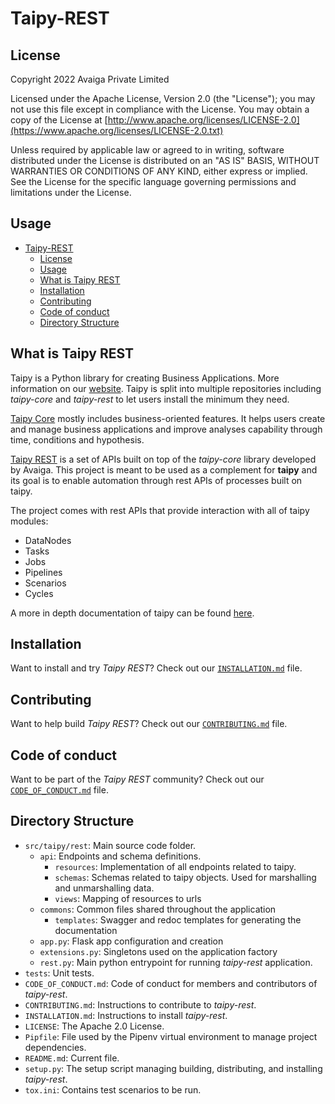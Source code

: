 # Taipy-REST

## License
Copyright 2022 Avaiga Private Limited

Licensed under the Apache License, Version 2.0 (the "License"); you may not use this file except in compliance with
the License. You may obtain a copy of the License at
[http://www.apache.org/licenses/LICENSE-2.0](https://www.apache.org/licenses/LICENSE-2.0.txt)

Unless required by applicable law or agreed to in writing, software distributed under the License is distributed on
an "AS IS" BASIS, WITHOUT WARRANTIES OR CONDITIONS OF ANY KIND, either express or implied. See the License for the
specific language governing permissions and limitations under the License.

## Usage
- [Taipy-REST](#taipy-rest)
  - [License](#license)
  - [Usage](#usage)
  - [What is Taipy REST](#what-is-taipy-rest)
  - [Installation](#installation)
  - [Contributing](#contributing)
  - [Code of conduct](#code-of-conduct)
  - [Directory Structure](#directory-structure)


## What is Taipy REST

Taipy is a Python library for creating Business Applications. More information on our
[website](https://www.taipy.io). Taipy is split into multiple repositories including _taipy-core_ and _taipy-rest_
to let users install the minimum they need.

[Taipy Core](https://github.com/Avaiga/taipy-core) mostly includes business-oriented features. It helps users
create and manage business applications and improve analyses capability through time, conditions and hypothesis.

[Taipy REST](https://github.com/Avaiga/taipy-rest) is a set of APIs built on top of the _taipy-core_ library
developed by Avaiga. This project is meant to be used as a complement for **taipy** and its goal is to enable
automation through rest APIs of processes built on taipy.

The project comes with rest APIs that provide interaction with all of taipy modules:
 - DataNodes
 - Tasks
 - Jobs
 - Pipelines
 - Scenarios
 - Cycles

A more in depth documentation of taipy can be found [here](https://docs.taipy.io).

## Installation

Want to install and try _Taipy REST_? Check out our [`INSTALLATION.md`](INSTALLATION.md) file.

## Contributing

Want to help build _Taipy REST_? Check out our [`CONTRIBUTING.md`](CONTRIBUTING.md) file.

## Code of conduct

Want to be part of the _Taipy REST_ community? Check out our [`CODE_OF_CONDUCT.md`](CODE_OF_CONDUCT.md) file.

## Directory Structure

- `src/taipy/rest`: Main source code folder.
    - `api`: Endpoints and schema definitions.
      - `resources`: Implementation of all endpoints related to taipy.
      - `schemas`: Schemas related to taipy objects. Used for marshalling and unmarshalling data.
      - `views`: Mapping of resources to urls
    - `commons`: Common files shared throughout the application
      - `templates`: Swagger and redoc templates for generating the documentation
    - `app.py`: Flask app configuration and creation
    - `extensions.py`: Singletons used on the application factory
    - `rest.py`: Main python entrypoint for running _taipy-rest_ application.
- `tests`: Unit tests.
- `CODE_OF_CONDUCT.md`: Code of conduct for members and contributors of _taipy-rest_.
- `CONTRIBUTING.md`: Instructions to contribute to _taipy-rest_.
- `INSTALLATION.md`: Instructions to install _taipy-rest_.
- `LICENSE`: The Apache 2.0 License.
- `Pipfile`: File used by the Pipenv virtual environment to manage project dependencies.
- `README.md`: Current file.
- `setup.py`: The setup script managing building, distributing, and installing _taipy-rest_.
- `tox.ini`: Contains test scenarios to be run.

